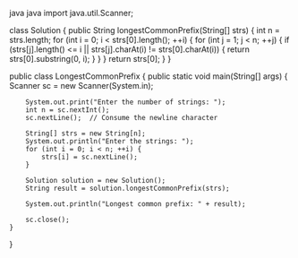 java
java
import java.util.Scanner;

class Solution {
    public String longestCommonPrefix(String[] strs) {
        int n = strs.length;
        for (int i = 0; i < strs[0].length(); ++i) {
            for (int j = 1; j < n; ++j) {
                if (strs[j].length() <= i || strs[j].charAt(i) != strs[0].charAt(i)) {
                    return strs[0].substring(0, i);
                }
            }
        }
        return strs[0];
    }
}

public class LongestCommonPrefix {
    public static void main(String[] args) {
        Scanner sc = new Scanner(System.in);

        System.out.print("Enter the number of strings: ");
        int n = sc.nextInt();
        sc.nextLine();  // Consume the newline character

        String[] strs = new String[n];
        System.out.println("Enter the strings: ");
        for (int i = 0; i < n; ++i) {
            strs[i] = sc.nextLine();
        }

        Solution solution = new Solution();
        String result = solution.longestCommonPrefix(strs);

        System.out.println("Longest common prefix: " + result);

        sc.close();
    }
}

